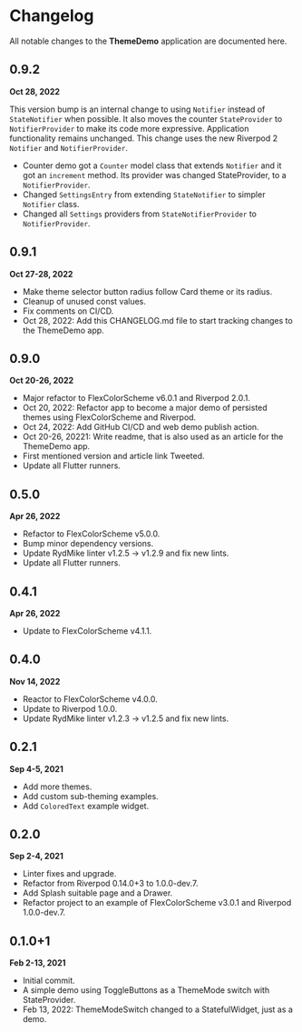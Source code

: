 # Changelog

All notable changes to the **ThemeDemo** application are documented here.

## 0.9.2

**Oct 28, 2022**

This version bump is an internal change to using `Notifier` instead of `StateNotifier` when possible. It also moves the counter `StateProvider` to `NotifierProvider` to make its code more expressive. Application functionality remains unchanged. This change uses the new Riverpod 2 `Notifier` and `NotifierProvider`.

* Counter demo got a `Counter` model class that extends `Notifier` and it got an `increment` method. Its provider was changed StateProvider, to a `NotifierProvider`.
* Changed `SettingsEntry` from extending `StateNotifier` to simpler `Notifier` class.
* Changed all `Settings` providers from `StateNotifierProvider` to `NotifierProvider`.
 
## 0.9.1

**Oct 27-28, 2022**

* Make theme selector button radius follow Card theme or its radius.
* Cleanup of unused const values.
* Fix comments on CI/CD.
* Oct 28, 2022: Add this CHANGELOG.md file to start tracking changes to the ThemeDemo app.

## 0.9.0

**Oct 20-26, 2022**

* Major refactor to FlexColorScheme v6.0.1 and Riverpod 2.0.1.
* Oct 20, 2022: Refactor app to become a major demo of persisted themes using FlexColorScheme and Riverpod.
* Oct 24, 2022: Add GitHub CI/CD and web demo publish action.
* Oct 20-26, 20221: Write readme, that is also used as an article for the ThemeDemo app.
* First mentioned version and article link Tweeted.
* Update all Flutter runners.

## 0.5.0

**Apr 26, 2022**

* Refactor to FlexColorScheme v5.0.0.
* Bump minor dependency versions.
* Update RydMike linter v1.2.5 -> v1.2.9 and fix new lints.
* Update all Flutter runners.

## 0.4.1

**Apr 26, 2022**

* Update to FlexColorScheme v4.1.1.

## 0.4.0

**Nov 14, 2022**

* Reactor to FlexColorScheme v4.0.0.
* Update to Riverpod 1.0.0.
* Update RydMike linter v1.2.3 -> v1.2.5 and fix new lints.

## 0.2.1

**Sep 4-5, 2021**

* Add more themes. 
* Add custom sub-theming examples.
* Add `ColoredText` example widget.

## 0.2.0

**Sep 2-4, 2021**

* Linter fixes and upgrade.
* Refactor from Riverpod 0.14.0+3 to 1.0.0-dev.7.
* Add Splash suitable page and a Drawer.
* Refactor project to an example of FlexColorScheme v3.0.1 and Riverpod 1.0.0-dev.7.

## 0.1.0+1 

**Feb 2-13, 2021**

* Initial commit.
* A simple demo using ToggleButtons as a ThemeMode switch with StateProvider.
* Feb 13, 2022: ThemeModeSwitch changed to a StatefulWidget, just as a demo.